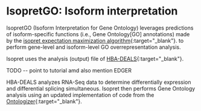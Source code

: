 # IsopretGO: Isoform interpretation

IsopretGO (Isoform Interpretation for Gene Ontology) leverages predictions of isoform-specific functions (i.e., Gene Ontology[GO] annotations)
made by the [isopret expectation maximization algorithm](https://pubmed.ncbi.nlm.nih.gov/36929917/){:target="\_blank"}.
to perform gene-level  and isoform-level GO overrepresentation analysis.




Isopret uses the analysis (output) file of
[HBA-DEALS](https://pubmed.ncbi.nlm.nih.gov/32660516/){:target="_blank"}.

TODO -- point to tutorial amd also mention EDGER

HBA-DEALS analyzes RNA-Seq data to determine differentially expression and differential splicing simultaneous. Isopret then performs Gene Ontology analysis using an updated implementation of code from the [Ontologizer](https://pubmed.ncbi.nlm.nih.gov/18511468/){:target="_blank"}.


